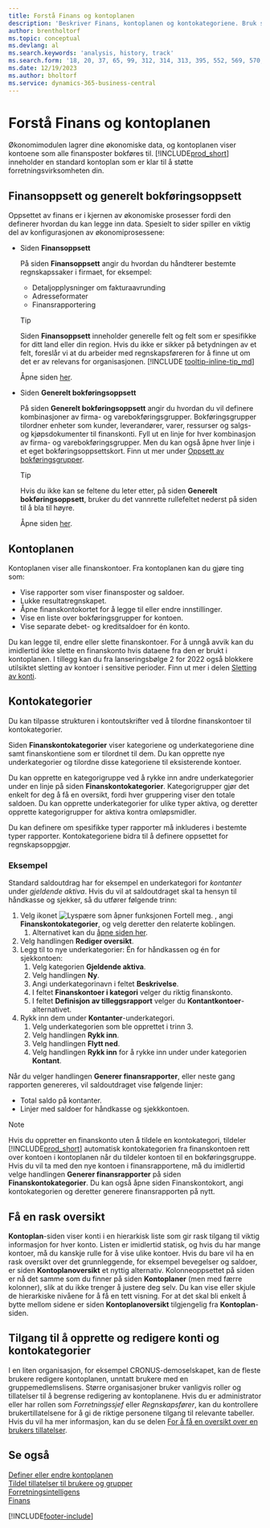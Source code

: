 ```yaml
---
title: Forstå Finans og kontoplanen
description: 'Beskriver Finans, kontoplanen og kontokategoriene. Bruk siden Finansoppsett til å angi hvordan du håndterer bestemte regnskapssaker i firmaet.'
author: brentholtorf
ms.topic: conceptual
ms.devlang: al
ms.search.keywords: 'analysis, history, track'
ms.search.form: '18, 20, 37, 65, 99, 312, 314, 313, 395, 552, 569, 570, 634, 790, 791, 1158'
ms.date: 12/19/2023
ms.author: bholtorf
ms.service: dynamics-365-business-central
---
```

# <a name="understanding-the-general-ledger-and-chart-of-accounts"></a>Forstå Finans og kontoplanen

Økonomimodulen lagrer dine økonomiske data, og kontoplanen viser kontoene som alle finansposter bokføres til. [!INCLUDE[prod_short](includes/prod_short.md)] inneholder en standard kontoplan som er klar til å støtte forretningsvirksomheten din.

## <a name="general-ledger-setup-and-general-posting-setup"></a>Finansoppsett og generelt bokføringsoppsett

Oppsettet av finans er i kjernen av økonomiske prosesser fordi den definerer hvordan du kan legge inn data. Spesielt to sider spiller en viktig del av konfigurasjonen av økonomiprosessene:  

* Siden **Finansoppsett**

  På siden **Finansoppsett** angir du hvordan du håndterer bestemte regnskapssaker i firmaet, for eksempel:  

  * Detaljopplysninger om fakturaavrunding  
  * Adresseformater  
  * Finansrapportering

  > [!TIP]
  > Siden **Finansoppsett** inneholder generelle felt og felt som er spesifikke for ditt land eller din region. Hvis du ikke er sikker på betydningen av et felt, foreslår vi at du arbeider med regnskapsføreren for å finne ut om det er av relevans for organisasjonen. [!INCLUDE [tooltip-inline-tip_md](includes/tooltip-inline-tip_md.md)]  

  Åpne siden [her](https://businesscentral.dynamics.com/?page=118).
  
* Siden **Generelt bokføringsoppsett**

  På siden **Generelt bokføringsoppsett** angir du hvordan du vil definere kombinasjoner av firma- og varebokføringsgrupper. Bokføringsgrupper tilordner enheter som kunder, leverandører, varer, ressurser og salgs- og kjøpsdokumenter til finanskonti. Fyll ut en linje for hver kombinasjon av firma- og varebokføringsgrupper. Men du kan også åpne hver linje i et eget bokføringsoppsettskort. Finn ut mer under [Oppsett av bokføringsgrupper](finance-posting-groups.md).  

  > [!TIP]
  > Hvis du ikke kan se feltene du leter etter, på siden **Generelt bokføringsoppsett**, bruker du det vannrette rullefeltet nederst på siden til å bla til høyre.  

  Åpne siden [her](https://businesscentral.dynamics.com/?page=314).

## <a name="the-chart-of-accounts"></a>Kontoplanen

Kontoplanen viser alle finanskontoer. Fra kontoplanen kan du gjøre ting som:  

* Vise rapporter som viser finansposter og saldoer.  
* Lukke resultatregnskapet.  
* Åpne finanskontokortet for å legge til eller endre innstillinger.  
* Vise en liste over bokføringsgrupper for kontoen.
* Vise separate debet- og kreditsaldoer for én konto.

Du kan legge til, endre eller slette finanskontoer. For å unngå avvik kan du imidlertid ikke slette en finanskonto hvis dataene fra den er brukt i kontoplanen. I tillegg kan du fra lanseringsbølge 2 for 2022 også blokkere utilsiktet sletting av kontoer i sensitive perioder. Finn ut mer i delen [Sletting av konti](finance-setup-chart-accounts.md#delete-accounts).  

## <a name="account-categories"></a>Kontokategorier

Du kan tilpasse strukturen i kontoutskrifter ved å tilordne finanskontoer til kontokategorier.  

Siden **Finanskontokategorier** viser kategoriene og underkategoriene dine samt finanskontiene som er tilordnet til dem. Du kan opprette nye underkategorier og tilordne disse kategoriene til eksisterende kontoer.  

Du kan opprette en kategorigruppe ved å rykke inn andre underkategorier under en linje på siden **Finanskontokategorier**. Kategorigrupper gjør det enkelt for deg å få en oversikt, fordi hver gruppering viser den totale saldoen. Du kan opprette underkategorier for ulike typer aktiva, og deretter opprette kategorigrupper for aktiva kontra omløpsmidler.  

Du kan definere om spesifikke typer rapporter må inkluderes i bestemte typer rapporter. Kontokategoriene bidra til å definere oppsettet for regnskapsoppgjør.  

### <a name="example"></a>Eksempel

Standard saldoutdrag har for eksempel en underkategori for *kontanter* under *gjeldende aktiva*. Hvis du vil at saldoutdraget skal ta hensyn til håndkasse og sjekker, så du utfører følgende trinn:

1. Velg ikonet ![Lyspære som åpner funksjonen Fortell meg.](media/ui-search/search_small.png "Fortell hva du vil gjøre") , angi **Finanskontokategorier**, og velg deretter den relaterte koblingen.
   1. Alternativet kan du [åpne siden her](https://businesscentral.dynamics.com/?page=790).
2. Velg handlingen **Rediger oversikt**.
3. Legg til to nye underkategorier: Én for håndkassen og én for sjekkontoen:
   1. Velg kategorien **Gjeldende aktiva**.
   2. Velg handlingen **Ny**.
   3. Angi underkategorinavn i feltet **Beskrivelse**.
   4. I feltet **Finanskontoer i kategori** velger du riktig finanskonto.
   5. I feltet **Definisjon av tilleggsrapport** velger du **Kontantkontoer**-alternativet.
4. Rykk inn dem under **Kontanter**-underkategori.
   1. Velg underkategorien som ble opprettet i trinn 3.
   2. Velg handlingen **Rykk inn**.
   3. Velg handlingen **Flytt ned**.
   4. Velg handlingen **Rykk inn** for å rykke inn under under kategorien **Kontant**.

Når du velger handlingen **Generer finansrapporter**, eller neste gang rapporten genereres, vil saldoutdraget vise følgende linjer:

* Total saldo på kontanter.
* Linjer med saldoer for håndkasse og sjekkkontoen.  

> [!NOTE]
> Hvis du oppretter en finanskonto uten å tildele en kontokategori, tildeler [!INCLUDE[prod_short](includes/prod_short.md)] automatisk kontokategorien fra finanskontoen rett over kontoen i kontoplanen når du tildeler kontoen til en bokføringsgruppe. Hvis du vil ta med den nye kontoen i finansrapportene, må du imidlertid velge handlingen **Generer finansrapporter** på siden **Finanskontokategorier**. Du kan også åpne siden Finanskontokort, angi kontokategorien og deretter generere finansrapporten på nytt.

## <a name="get-a-quick-overview"></a>Få en rask oversikt

**Kontoplan**-siden viser konti i en hierarkisk liste som gir rask tilgang til viktig informasjon for hver konto. Listen er imidlertid statisk, og hvis du har mange kontoer, må du kanskje rulle for å vise ulike kontoer. Hvis du bare vil ha en rask oversikt over det grunnleggende, for eksempel bevegelser og saldoer, er siden **Kontoplanoversikt** et nyttig alternativ. Kolonneoppsettet på siden er nå det samme som du finner på siden **Kontoplaner** (men med færre kolonner), slik at du ikke trenger å justere deg selv. Du kan vise eller skjule de hierarkiske nivåene for å få en tett visning. For at det skal bli enkelt å bytte mellom sidene er siden **Kontoplanoversikt** tilgjengelig fra **Kontoplan**-siden.

## <a name="access-to-create-and-edit-accounts-and-account-categories"></a>Tilgang til å opprette og redigere konti og kontokategorier

I en liten organisasjon, for eksempel CRONUS-demoselskapet, kan de fleste brukere redigere kontoplanen, unntatt brukere med en gruppemedlemslisens. Større organisasjoner bruker vanligvis roller og tillatelser til å begrense redigering av kontoplanene. Hvis du er administrator eller har rollen som *Forretningssjef* eller *Regnskapsfører*, kan du kontrollere brukertillatelsene for å gi de riktige personene tilgang til relevante tabeller. Hvis du vil ha mer informasjon, kan du se delen [For å få en oversikt over en brukers tillatelser](ui-define-granular-permissions.md#to-get-an-overview-of-a-users-permissions).  

## <a name="see-also"></a>Se også

[Definer eller endre kontoplanen](finance-setup-chart-accounts.md)  
[Tildel tillatelser til brukere og grupper](ui-define-granular-permissions.md)  
[Forretningsintelligens](bi.md)  
[Finans](finance.md)  

[!INCLUDE[footer-include](includes/footer-banner.md)]
